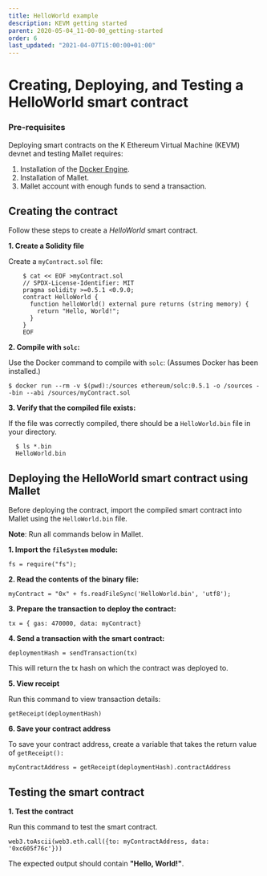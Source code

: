 ```yaml
---
title: HelloWorld example
description: KEVM getting started
parent: 2020-05-04_11-00-00_getting-started
order: 6
last_updated: "2021-04-07T15:00:00+01:00"
---
```




# Creating, Deploying, and Testing a HelloWorld smart contract

### Pre-requisites

Deploying smart contracts on the K Ethereum Virtual Machine (KEVM) devnet and testing Mallet requires:

1. Installation of the [Docker Engine](https://docs.docker.com/engine/install/).
2. Installation of Mallet.
3. Mallet account with enough funds to send a transaction.

## Creating the contract
Follow these steps to create a *HelloWorld* smart contract.

**1. Create a Solidity file**

Create a `myContract.sol` file:
```
    $ cat << EOF >myContract.sol
    // SPDX-License-Identifier: MIT
    pragma solidity >=0.5.1 <0.9.0;
    contract HelloWorld {
      function helloWorld() external pure returns (string memory) {
        return "Hello, World!";
      }
    }
    EOF
```

**2. Compile with `solc`:**

Use the Docker command to compile with `solc`: (Assumes Docker has been installed.)

`$ docker run --rm -v $(pwd):/sources ethereum/solc:0.5.1 -o /sources --bin --abi /sources/myContract.sol`
    
**3. Verify that the compiled file exists:**

If the file was correctly compiled, there should be a `HelloWorld.bin` file in your directory.
  
```
  $ ls *.bin
  HelloWorld.bin
```
       
## Deploying the HelloWorld smart contract using Mallet

Before deploying the contract, import the compiled smart contract into Mallet using the `HelloWorld.bin` file. 

**Note**: Run all commands below in Mallet.

**1. Import the `fileSystem` module:**

`fs = require("fs");`
    
**2. Read the contents of the binary file:**

`myContract = "0x" + fs.readFileSync('HelloWorld.bin', 'utf8');`
    
**3. Prepare the transaction to deploy the contract:**

`tx = { gas: 470000, data: myContract}`

**4. Send a transaction with the smart contract:**

`deploymentHash = sendTransaction(tx)`
    
This will return the tx hash on which the contract was deployed to.

**5. View receipt**

Run this command to view transaction details:

`getReceipt(deploymentHash)`
    
**6. Save your contract address**

To save your contract address, create a variable that takes the return value of `getReceipt():`

`myContractAddress = getReceipt(deploymentHash).contractAddress`

## Testing the smart contract

**1. Test the contract**

Run this command to test the smart contract.

`web3.toAscii(web3.eth.call({to: myContractAddress, data: '0xc605f76c'}))`
    
The expected output should contain **"Hello, World!"**. 
